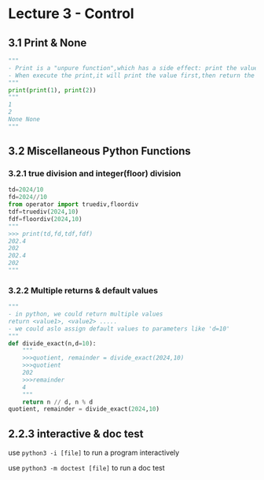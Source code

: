# Lecture 3 - Control

## 3.1 Print & None

```python
"""
- Print is a "unpure function",which has a side effect: print the values
- When execute the print,it will print the value first,then return the return value "None"
"""
print(print(1), print(2))
"""
1
2
None None
"""

```

 ## 3.2 Miscellaneous Python Functions

### 3.2.1 true division and integer(floor) division

```python
td=2024/10
fd=2024//10
from operator import truediv,floordiv
tdf=truediv(2024,10)
fdf=floordiv(2024,10)
"""
>>> print(td,fd,tdf,fdf)
202.4
202
202.4
202
"""
```

### 3.2.2 Multiple returns  & default values

```python
"""
- in python, we could return multiple values
return <value1>, <value2> .....
- we could aslo assign default values to parameters like 'd=10'
"""
def divide_exact(n,d=10):
    """
    >>>quotient, remainder = divide_exact(2024,10)
    >>>quotient
    202
    >>>remainder
    4
    """
    return n // d, n % d
quotient, remainder = divide_exact(2024,10)

```

## 2.2.3  interactive & doc test

use `python3 -i [file]`  to run a program interactively

use `python3 -m doctest [file]` to run a doc test


